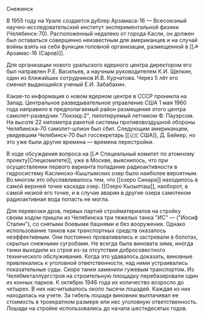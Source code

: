 Снежинск 

В 1955 году на Урале создается дублер Арзамаса-16 — Всесоюзный научно-исследовательский институт экспериментальной физики (Челябинск-70). Расположенный недалеко от города Касли, он должен был оставаться совершенно неизвестным для американцев и на случай войны взять на себя функции головной организации, размещенной в [[☭ Арзамас-16 (Саров)]].

Для организации нового уральского ядерного центра директором его был направлен Р.Е. Васильев, а научным руководителем К.И. Щелкин, один из ближайших сотрудников И.В. Курчатова. Через 5 лёт его сменил выдающийся ученый Е.И. Забабахин.

Какая-то информация о новом ядерном центре в СССР проникла на Запад. Центральное разведывательное управление США 1 мая 1960 года направило в предполагаемый район размещения этого центра самолет-разведчик "Локхид-2", пилотируемый летчиком Ф. Пауэрсом. На высоте 22 километра ракетой системы противовоздушной обороны Челябинска-70 самолет-шпион был сбит. Следующим американцем, увидевшим Челябинск-70 был госсекретарь [[🇺🇸 США]], Д. Бейкер, но это уже были другие времена — времена перестройки.


В ходе обсуждения вопроса на [[☭ Специальный комитет по атомному проекту|Спецкомитете]], уже в Москве, выяснилось, что при осуществлении первого варианта попадание радиоактивности в гидросистему Каслинско-Кыштымских озер было наиболее вероятным. Во многом это обуславливалось тем, что [[озеро Синара]] находилось в самой верхней точке каскада озер. [[Озеро Кызылташ]], наоборот, в самой низкой его точке, и в случае аварии в другие озера самотеком радиоактивная вода попасть не могла.

Для перевозки дров, первых партий стройматериалов на стройку своим ходом пришли из Челябинска три тяжелых танка "ИС" — ("Иосиф Сталин"), со снятыми боевыми башнями и без вооружения. Однако использование танков как транспортных средств оказалось неэффективным. Они постоянно проваливались и застревали в болотах, скрытых снежными сугробами. Не всегда была виновата зима, иногда танки выходили из строя из-за отсутствия добросовестного технического обслуживания. Когда это удавалось доказать, виновные привлекались к уголовной ответственности, над ними устраивались показательные суды.
Скоро танки заменили гужевым транспортом. Из Челябметаллургстроя на строительную площадку перебазировали один из конных парков. К октябрю 1946 года их количество возросло до четырех. В них насчитывалось около тысячи лошадей. Каждая из них находилась на учете. За гибель лошади виновник выплачивал ее стоимость в троекратном размере или нес уголовную ответственность. Лошади на стройке использовались до начала шестидесятых годов.